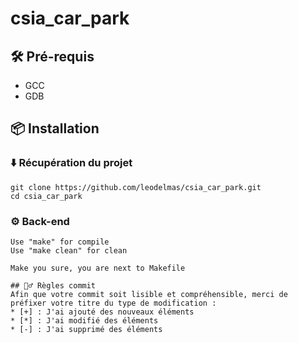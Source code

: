 # csia_car_park

## 🛠 Pré-requis
* GCC
* GDB

## 📦 Installation

### ⬇️ Récupération du projet
```
git clone https://github.com/leodelmas/csia_car_park.git
cd csia_car_park
```

### ⚙️ Back-end
```
Use "make" for compile
Use "make clean" for clean

Make you sure, you are next to Makefile

## 👮‍♂️ Règles commit
Afin que votre commit soit lisible et compréhensible, merci de préfixer votre titre du type de modification :
* [+] : J'ai ajouté des nouveaux éléments
* [*] : J'ai modifié des éléments
* [-] : J'ai supprimé des éléments
